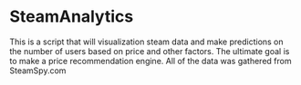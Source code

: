 # SteamAnalytics

This is a script that will visualization steam data and make predictions on the number of users based on price and other factors. 
The ultimate goal is to make a price recommendation engine. 
All of the data was gathered from SteamSpy.com
